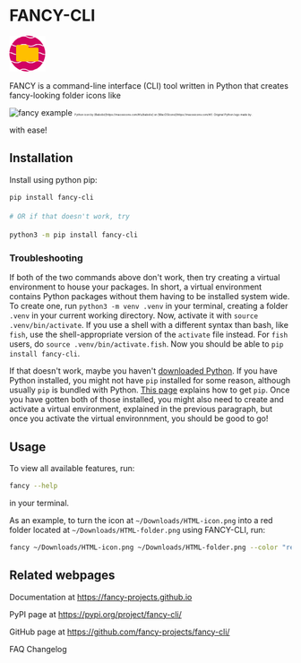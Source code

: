 # FANCY-CLI
<img alt="fancy logo" src="images/fancy-logo.png" width=64>

<link rel="shortcut icon" type="image/x-icon" href="images/fancy-logo.png">

FANCY is a command-line interface (CLI) tool written in Python that creates fancy-looking folder icons like

<img alt="fancy example" src="images/example.png" width=90>
<span style="font-size: 0.3rem">Python icon by (Babolix)[https://macosicons.com/#/u/babolix] on [MacOSIcons](https://macosicons.com/#/). Original Python logo made by <https://www.python.org/>.</span>

with ease!

## Installation

Install using python pip:

```bash
pip install fancy-cli

# OR if that doesn't work, try

python3 -m pip install fancy-cli
```

### Troubleshooting

If both of the two commands above don't work, then try creating a virtual environment to house your packages. In short, a virtual environment contains Python packages without them having to be installed system wide. To create one, run `python3 -m venv .venv` in your terminal, creating a folder `.venv` in your current working directory. Now, activate it with `source .venv/bin/activate`. If you use a shell with a different syntax than bash, like `fish`, use the shell-appropriate version of the `activate` file instead. For `fish` users, do `source .venv/bin/activate.fish`. Now you should be able to `pip install fancy-cli`.

If that doesn't work, maybe you haven't [downloaded Python](https://www.python.org/downloads/).
If you have Python installed, you might not have `pip` installed for some reason, although usually `pip` is bundled with Python. [This page](https://pip.pypa.io/en/stable/installation/) explains how to get `pip`. Once you have gotten both of those installed, you might also need to create and activate a virtual environment, explained in the previous paragraph, but once you activate the virtual environnment, you should be good to go!

## Usage

To view all available features, run:

```bash
fancy --help
```

in your terminal.

As an example, to turn the icon at `~/Downloads/HTML-icon.png` into a red folder located at `~/Downloads/HTML-folder.png` using FANCY-CLI, run:

```bash
fancy ~/Downloads/HTML-icon.png ~/Downloads/HTML-folder.png --color "red"
```

## Related webpages

Documentation at <https://fancy-projects.github.io>

PyPI page at <https://pypi.org/project/fancy-cli/>

GitHub page at <https://github.com/fancy-projects/fancy-cli/>

FAQ
Changelog
